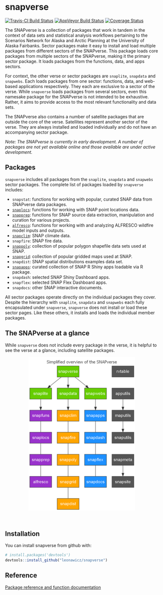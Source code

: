 
<!-- README.md is generated from README.Rmd. Please edit that file -->
snapverse
=========

[![Travis-CI Build Status](https://travis-ci.org/leonawicz/snapverse.svg?branch=master)](https://travis-ci.org/leonawicz/snapverse) [![AppVeyor Build Status](https://ci.appveyor.com/api/projects/status/github/leonawicz/snapverse?branch=master&svg=true)](https://ci.appveyor.com/project/leonawicz/snapverse) [![Coverage Status](https://img.shields.io/codecov/c/github/leonawicz/snapverse/master.svg)](https://codecov.io/github/leonawicz/snapverse?branch=master)

The SNAPverse is a collection of packages that work in tandem in the context of data sets and statistical analysis workflows pertaining to the Scenarios Network for Alaska and Arctic Planning at the University of Alaska Fairbanks. Sector packages make it easy to install and load multiple packages from different sectors of the SNAPverse. This package loads core packages from multiple sectors of the SNAPverse, making it the primary sector package. It loads packages from the functions, data, and apps sectors.

For context, the other verse or sector packages are `snaplite`, `snapdata` and `snapwebs`. Each loads packages from one sector: functions, data, and web-based applications respectively. They each are exclusive to a sector of the verse. While `snapverse` loads packages from several sectors, even this namesake package for the SNAPverse is not intended to be exhaustive. Rather, it aims to provide access to the most relevant functionality and data sets.

The SNAPverse also contains a number of satellite packages that are outside the core of the verse. Satellites represent another sector of the verse. They are always installed and loaded individually and do not have an accompanying sector package.

*Note: The SNAPverse is currently in early development. A number of packages are not yet available online and those available are under active development.*

Packages
--------

`snapverse` includes all packages from the `snaplite`, `snapdata` and `snapwebs` sector packages. The complete list of packages loaded by `snapverse` includes:

-   `snapstat`: functions for working with popular, curated SNAP data from SNAPverse data packages.
-   [`snaplocs`](https://leonawicz.github.io/snaplocs/): functions for working with SNAP point locations data.
-   [`snapprep`](https://leonawicz.github.io/snapprep/): functions for SNAP source data extraction, manipulation and curation for various projects.
-   [`alfresco`](https://leonawicz.github.io/alfresco/): functions for working with and analyzing ALFRESCO wildfire model inputs and outputs.
-   [`snapclim`](https://leonawicz.github.io/snapclim/): SNAP climate data.
-   `snapfire`: SNAP fire data.
-   [`snappoly`](https://leonawicz.github.io/snappoly/): collection of popular polygon shapefile data sets used at SNAP.
-   [`snapgrid`](https://leonawicz.github.io/snapgrid/): collection of popular gridded maps used at SNAP.
-   `snapdist`: SNAP spatial distributions examples data set.
-   [`snapapps`](https://leonawicz.github.io/snapapps/): curated collection of SNAP R Shiny apps loadable via R package.
-   `snapdash`: selected SNAP Shiny Dashboard apps.
-   `snapflex`: selected SNAP Flex Dashboard apps.
-   `snapdocs`: other SNAP interactive documents.

All sector packages operate directly on the individual packages they cover. Despite the hierarchy with `snaplite`, `snapdata` and `snapwebs` each fully encapsulated under `snapverse`, `snapverse` does not install or load these sector pages. Like these others, it installs and loads the individual member packages.

The SNAPverse at a glance
-------------------------

While `snapverse` does not include every package in the verse, it is helpful to see the verse at a glance, including satellite packages.

<p style="text-align:center;">
<img src="https://raw.githubusercontent.com/leonawicz/leonawicz.github.io/master/assets/img/sv_all.png" width=350>
</p>
<br>

Installation
------------

You can install snapverse from github with:

``` r
# install.packages('devtools')
devtools::install_github("leonawicz/snapverse")
```

Reference
---------

[Package reference and function documentation](https://leonawicz.github.io/snapverse/)
